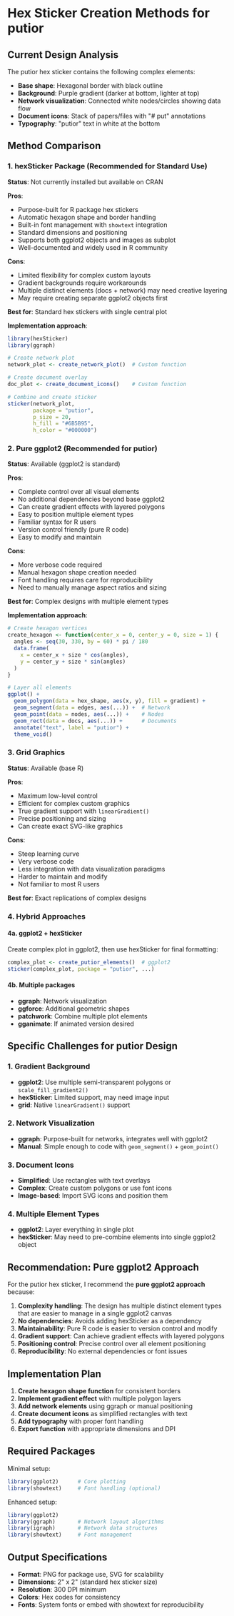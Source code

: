# Hex Sticker Creation Methods for putior

## Current Design Analysis

The putior hex sticker contains the following complex elements:
- **Base shape**: Hexagonal border with black outline
- **Background**: Purple gradient (darker at bottom, lighter at top)
- **Network visualization**: Connected white nodes/circles showing data flow
- **Document icons**: Stack of papers/files with "# put" annotations
- **Typography**: "putior" text in white at the bottom

## Method Comparison

### 1. hexSticker Package (Recommended for Standard Use)

**Status**: Not currently installed but available on CRAN

**Pros**:
- Purpose-built for R package hex stickers
- Automatic hexagon shape and border handling
- Built-in font management with `showtext` integration
- Standard dimensions and positioning
- Supports both ggplot2 objects and images as subplot
- Well-documented and widely used in R community

**Cons**:
- Limited flexibility for complex custom layouts
- Gradient backgrounds require workarounds
- Multiple distinct elements (docs + network) may need creative layering
- May require creating separate ggplot2 objects first

**Best for**: Standard hex stickers with single central plot

**Implementation approach**:
```r
library(hexSticker)
library(ggraph)

# Create network plot
network_plot <- create_network_plot()  # Custom function

# Create document overlay
doc_plot <- create_document_icons()    # Custom function

# Combine and create sticker
sticker(network_plot, 
        package = "putior",
        p_size = 20,
        h_fill = "#6B5B95",
        h_color = "#000000")
```

### 2. Pure ggplot2 (Recommended for putior)

**Status**: Available (ggplot2 is standard)

**Pros**:
- Complete control over all visual elements
- No additional dependencies beyond base ggplot2
- Can create gradient effects with layered polygons
- Easy to position multiple element types
- Familiar syntax for R users
- Version control friendly (pure R code)
- Easy to modify and maintain

**Cons**:
- More verbose code required
- Manual hexagon shape creation needed
- Font handling requires care for reproducibility
- Need to manually manage aspect ratios and sizing

**Best for**: Complex designs with multiple element types

**Implementation approach**:
```r
# Create hexagon vertices
create_hexagon <- function(center_x = 0, center_y = 0, size = 1) {
  angles <- seq(30, 330, by = 60) * pi / 180
  data.frame(
    x = center_x + size * cos(angles),
    y = center_y + size * sin(angles)
  )
}

# Layer all elements
ggplot() +
  geom_polygon(data = hex_shape, aes(x, y), fill = gradient) +
  geom_segment(data = edges, aes(...)) +  # Network
  geom_point(data = nodes, aes(...)) +    # Nodes
  geom_rect(data = docs, aes(...)) +      # Documents
  annotate("text", label = "putior") +
  theme_void()
```

### 3. Grid Graphics

**Status**: Available (base R)

**Pros**:
- Maximum low-level control
- Efficient for complex custom graphics
- True gradient support with `linearGradient()`
- Precise positioning and sizing
- Can create exact SVG-like graphics

**Cons**:
- Steep learning curve
- Very verbose code
- Less integration with data visualization paradigms
- Harder to maintain and modify
- Not familiar to most R users

**Best for**: Exact replications of complex designs

### 4. Hybrid Approaches

#### 4a. ggplot2 + hexSticker
Create complex plot in ggplot2, then use hexSticker for final formatting:
```r
complex_plot <- create_putior_elements()  # ggplot2
sticker(complex_plot, package = "putior", ...)
```

#### 4b. Multiple packages
- **ggraph**: Network visualization
- **ggforce**: Additional geometric shapes
- **patchwork**: Combine multiple plot elements
- **gganimate**: If animated version desired

## Specific Challenges for putior Design

### 1. Gradient Background
- **ggplot2**: Use multiple semi-transparent polygons or `scale_fill_gradient2()`
- **hexSticker**: Limited support, may need image input
- **grid**: Native `linearGradient()` support

### 2. Network Visualization
- **ggraph**: Purpose-built for networks, integrates well with ggplot2
- **Manual**: Simple enough to code with `geom_segment()` + `geom_point()`

### 3. Document Icons
- **Simplified**: Use rectangles with text overlays
- **Complex**: Create custom polygons or use font icons
- **Image-based**: Import SVG icons and position them

### 4. Multiple Element Types
- **ggplot2**: Layer everything in single plot
- **hexSticker**: May need to pre-combine elements into single ggplot2 object

## Recommendation: Pure ggplot2 Approach

For the putior hex sticker, I recommend the **pure ggplot2 approach** because:

1. **Complexity handling**: The design has multiple distinct element types that are easier to manage in a single ggplot2 canvas
2. **No dependencies**: Avoids adding hexSticker as a dependency
3. **Maintainability**: Pure R code is easier to version control and modify
4. **Gradient support**: Can achieve gradient effects with layered polygons
5. **Positioning control**: Precise control over all element positioning
6. **Reproducibility**: No external dependencies or font issues

## Implementation Plan

1. **Create hexagon shape function** for consistent borders
2. **Implement gradient effect** with multiple polygon layers
3. **Add network elements** using ggraph or manual positioning
4. **Create document icons** as simplified rectangles with text
5. **Add typography** with proper font handling
6. **Export function** with appropriate dimensions and DPI

## Required Packages

Minimal setup:
```r
library(ggplot2)      # Core plotting
library(showtext)     # Font handling (optional)
```

Enhanced setup:
```r
library(ggplot2)
library(ggraph)       # Network layout algorithms
library(igraph)       # Network data structures
library(showtext)     # Font management
```

## Output Specifications

- **Format**: PNG for package use, SVG for scalability
- **Dimensions**: 2" x 2" (standard hex sticker size)
- **Resolution**: 300 DPI minimum
- **Colors**: Hex codes for consistency
- **Fonts**: System fonts or embed with showtext for reproducibility